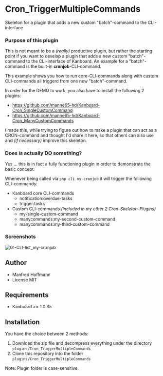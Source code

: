 Cron_TriggerMultipleCommands
============================

Skeleton for a plugin that adds a new custom "batch"-command to the CLI-interface

### Purpose of this plugin
This is not meant to be a _(really)_ productive plugin, but rather the starting point if you want to develop a plugin that adds a new custom "batch"-command to the CLI-interface of Kanboard. An example for a "batch"-command is the built-in **cronjob**-CLI-command.

This example shows you how to run core-CLI-commands along with custom CLI-commands all triggerd from one new "batch"-command.

In order for the DEMO to work, you also have to install the following 2 plugins:
 - https://github.com/manne65-hd/Kanboard-Cron_SingleCustomCommand
 - https://github.com/manne65-hd/Kanboard-Cron_ManyCustomCommands


I made this, while trying to figure out how to make a plugin that can act as a CRON-command and thought I'd share it here, so that others can also use and _(if necessary)_ improve this skeleton.


### Does is actually DO something?
Yes ... this is in fact a fully functioning plugin in order to demonstrate the basic concept.

Whenever being called via ```php cli my-cronjob```  it will trigger the following CLI-commands:
 - Kanboard core CLI-commands
   - notification:overdue-tasks
   - trigger:tasks
 - Custom CLI-commands _(included in my other 2 Cron-Skeleton-Plugins)_
   - my-single-custom-command
   - manycommands:my-second-custom-command
   - manycommands:my-third-custom-command

### Screenshots
![01-CLI-list_my-cronjob](https://user-images.githubusercontent.com/48651533/119499445-04846a00-bd67-11eb-812b-d254a7592e7a.png)

Author
------

- Manfred Hoffmann
- License MIT

Requirements
------------

- Kanboard >= 1.0.35

Installation
------------

You have the choice between 2 methods:

1. Download the zip file and decompress everything under the directory `plugins/Cron_TriggerMultipleCommands`
2. Clone this repository into the folder `plugins/Cron_TriggerMultipleCommands`

Note: Plugin folder is case-sensitive.
